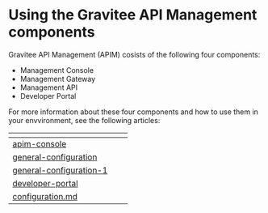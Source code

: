 # Using the Gravitee API Management components

Gravitee API Management (APIM) cosists of the following four components:&#x20;

* Management Console&#x20;
* Management Gateway&#x20;
* Management API&#x20;
* Developer Portal&#x20;

For more information about these four components and how to use them in your envvironment, see the following articles:&#x20;



<table data-view="cards"><thead><tr><th data-type="content-ref"></th><th></th><th></th></tr></thead><tbody><tr><td><a href="apim-console/">apim-console</a></td><td></td><td></td></tr><tr><td><a href="general-configuration/">general-configuration</a></td><td></td><td></td></tr><tr><td><a href="general-configuration-1/">general-configuration-1</a></td><td></td><td></td></tr><tr><td><a href="developer-portal/">developer-portal</a></td><td></td><td></td></tr><tr><td><a href="configuration.md">configuration.md</a></td><td></td><td></td></tr></tbody></table>
